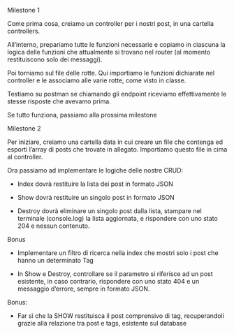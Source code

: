Milestone 1

Come prima cosa, creiamo un controller per i nostri post, in una cartella controllers.

All’interno, prepariamo tutte le funzioni necessarie e copiamo in ciascuna la logica delle funzioni che attualmente si trovano nel router (al momento restituiscono solo dei messaggi).

Poi torniamo sul file delle rotte. Qui importiamo le funzioni dichiarate nel controller e le associamo alle varie rotte, come visto in classe.

Testiamo su postman se chiamando gli endpoint riceviamo effettivamente le stesse risposte che avevamo prima.

Se tutto funziona, passiamo alla prossima milestone

Milestone 2

Per iniziare, creiamo una cartella data  in cui creare un file che contenga ed esporti l’array di posts che trovate in allegato.  Importiamo questo file in cima al controller.

Ora passiamo ad implementare le logiche delle nostre CRUD:

- Index dovrà restituire la lista dei post in formato JSON

- Show dovrà restituire un singolo post in formato JSON

- Destroy dovrà eliminare un singolo post dalla lista, stampare nel terminale (console.log) la lista aggiornata, e rispondere con uno stato 204 e nessun contenuto.

Bonus

- Implementare un filtro di ricerca nella index che mostri solo i post che hanno un determinato Tag

- In Show e Destroy, controllare se il parametro si riferisce ad un post esistente, in caso contrario, rispondere con uno stato 404 e un messaggio d’errore, sempre in formato JSON.


Bonus:
- Far sì che la SHOW restituisca il post comprensivo di tag, recuperandoli grazie alla relazione tra post e tags, esistente sul database